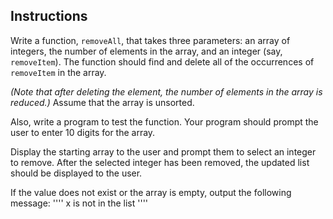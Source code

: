 ## Instructions ##

Write a function, `removeAll`, that takes three parameters: an array of integers, the number of elements in the array, and an integer (say, `removeItem`). The function should find and delete all of the occurrences of `removeItem` in the array.

*(Note that after deleting the element, the number of elements in the array is reduced.)* Assume that the array is unsorted.

Also, write a program to test the function. Your program should prompt the user to enter 10 digits for the array. 

Display the starting array to the user and prompt them to select an integer to remove. After the selected integer has been removed, the updated list should be displayed to the user.  

If the value does not exist or the array is empty, output the following message:
''''
x is not in the list 
''''
